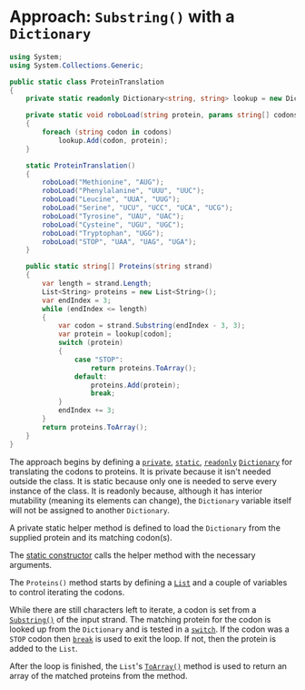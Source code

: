 # Approach: `Substring()` with a `Dictionary`

```csharp
using System;
using System.Collections.Generic;

public static class ProteinTranslation
{
    private static readonly Dictionary<string, string> lookup = new Dictionary<string, string>();

    private static void roboLoad(string protein, params string[] codons)
    {
        foreach (string codon in codons)
            lookup.Add(codon, protein);
    }

    static ProteinTranslation()
    {
        roboLoad("Methionine", "AUG");
        roboLoad("Phenylalanine", "UUU", "UUC");
        roboLoad("Leucine", "UUA", "UUG");
        roboLoad("Serine", "UCU", "UCC", "UCA", "UCG");
        roboLoad("Tyrosine", "UAU", "UAC");
        roboLoad("Cysteine", "UGU", "UGC");
        roboLoad("Tryptophan", "UGG");
        roboLoad("STOP", "UAA", "UAG", "UGA");
    }

    public static string[] Proteins(string strand)
    {
        var length = strand.Length;
        List<String> proteins = new List<String>();
        var endIndex = 3;
        while (endIndex <= length)
        {
            var codon = strand.Substring(endIndex - 3, 3);
            var protein = lookup[codon];
            switch (protein)
            {
                case "STOP":
                    return proteins.ToArray();
                default:
                    proteins.Add(protein);
                    break;
            }
            endIndex += 3;
        }
        return proteins.ToArray();
    }
}
```

The approach begins by defining a [`private`][private], [`static`][static], [`readonly`][readonly] [`Dictionary`][dictionary] for translating the codons to proteins.
It is private because it isn't needed outside the class.
It is static because only one is needed to serve every instance of the class.
It is readonly because, although it has interior mutability (meaning its elements can change),
the `Dictionary` variable itself will not be assigned to another `Dictionary`.

A private static helper method is defined to load the `Dictionary` from the supplied protein and its matching codon(s).

The [static constructor][static-constructor] calls the helper method with the necessary arguments.

The `Proteins()` method starts by defining a [`List`][list] and a couple of variables to control iterating the codons.

While there are still characters left to iterate, a codon is set from a [`Substring()`][substring] of the input strand.
The matching protein for the codon is looked up from the `Dictionary` and is tested in a [`switch`][switch].
If the codon was a `STOP` codon then [`break`][break] is used to exit the loop.
If not, then the protein is added to the `List`.

After the loop is finished, the `List`'s [`ToArray()`][toarray] method is used to return an array of the matched proteins from the method.

[private]: https://learn.microsoft.com/en-us/dotnet/csharp/language-reference/keywords/private
[static]: https://learn.microsoft.com/en-us/dotnet/csharp/language-reference/keywords/static
[readonly]: https://learn.microsoft.com/en-us/dotnet/csharp/language-reference/keywords/readonly
[dictionary]: https://learn.microsoft.com/en-us/dotnet/api/system.collections.generic.dictionary-2
[static-constructor]: https://learn.microsoft.com/en-us/dotnet/csharp/programming-guide/classes-and-structs/static-constructors
[list]: https://learn.microsoft.com/en-us/dotnet/api/system.collections.generic.list-1
[substring]: https://learn.microsoft.com/en-us/dotnet/api/system.string.substring
[switch]: https://learn.microsoft.com/en-us/dotnet/csharp/language-reference/statements/selection-statements#the-switch-statement
[break]: https://learn.microsoft.com/en-us/dotnet/csharp/language-reference/statements/jump-statements#the-break-statement
[toarray]: https://learn.microsoft.com/en-us/dotnet/api/system.collections.generic.list-1.toarray
